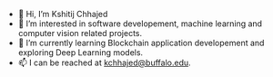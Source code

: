 - 👋 Hi, I’m Kshitij Chhajed
- 👀 I’m interested in software developement, machine learning and computer vision related projects.
- 🌱 I’m currently learning Blockchain application developement and exploring Deep Learning models.
- 📫 I can be reached at kchhajed@buffalo.edu.

<!---
kschhajed/kschhajed is a ✨ special ✨ repository because its `README.md` (this file) appears on your GitHub profile.
You can click the Preview link to take a look at your changes.
--->
